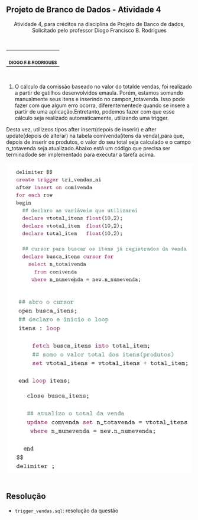 ## Projeto de Branco de Dados - Atividade 4

<!-- markdownlint-disable -->

<p align="center">
    Atividade 4, para créditos na disciplina de Projeto de Banco de dados, Solicitado pelo professor Diogo Francisco B. Rodrigues
</p>

<p align="center">
<table>
<br />
  <tr>
    <td align="center"><a href="https://github.com/DIOGOBRODRIGUES"><img src="https://avatars.githubusercontent.com/u/15014672?v=4?s=80" width="80px;" alt=""/><br /><sub><b>DIOGO F B RODRIGUES
</b></sub></a><br /></td>
  </tr>
</table>
</p>

<br />

1. O cálculo da comissão baseado no valor do totalde vendas, foi realizado a partir de gatilhos desenvolvidos emaula. Porém, estamos somando manualmente seus itens e inserindo no campon_totavenda. Isso pode fazer com que algum erro ocorra, diferentementede quando se insere a partir de uma aplicação.Entretanto, podemos fazer com que esse cálculo seja realizado automaticamente, utilizando uma trigger.

Desta vez, utilizeos tipos after insert(depois de inserir) e after update(depois de alterar) na tabela comivenda(itens da venda),para que, depois de inserir os produtos, o valor do seu total seja calculado e o campo n_totavenda seja atualizado.Abaixo está um código que precisa ser terminadode ser implementado para executar a tarefa acima.

<img src="./print.png">
<br />
<br />

## Resolução

- `trigger_vendas.sql`: resolução da questão
